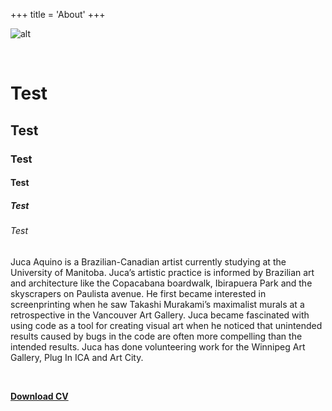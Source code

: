 +++
title = 'About'
+++

![alt](/portrait2.jpeg)

<br>

# Test
## Test
### Test
#### Test
##### Test
###### Test

Juca Aquino is a Brazilian-Canadian artist currently 
studying at the University of Manitoba. Juca’s artistic 
practice is informed by Brazilian art and architecture 
like the Copacabana boardwalk, Ibirapuera Park and the 
skyscrapers on Paulista avenue. He first became 
interested in screenprinting when he saw Takashi 
Murakami’s maximalist murals at a retrospective in the 
Vancouver Art Gallery. Juca became fascinated with using 
code as a tool for creating visual art when he noticed 
that unintended results caused by bugs in the code are 
often more compelling than the intended results. Juca has 
done volunteering work for the Winnipeg Art Gallery, Plug 
In ICA and Art City.

<br>

**[Download CV](/cv/aquino-cv.pdf)**
